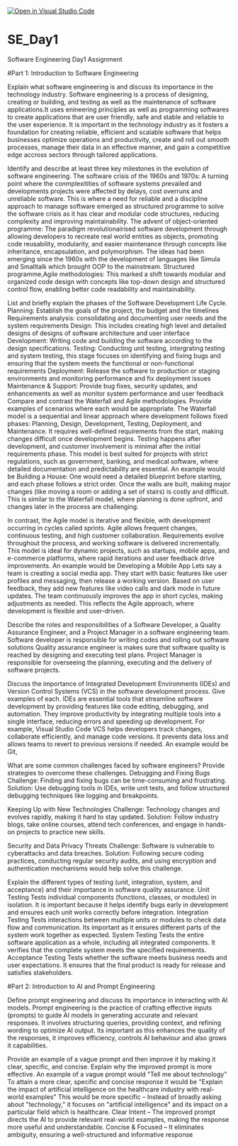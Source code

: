 [![Open in Visual Studio Code](https://classroom.github.com/assets/open-in-vscode-2e0aaae1b6195c2367325f4f02e2d04e9abb55f0b24a779b69b11b9e10269abc.svg)](https://classroom.github.com/online_ide?assignment_repo_id=18344831&assignment_repo_type=AssignmentRepo)
# SE_Day1
Software Engineering Day1 Assignment

#Part 1: Introduction to Software Engineering

Explain what software engineering is and discuss its importance in the technology industry.
Software engineering is a process of designing, creating or building, and testing as well as the maintenance of software applications.It uses enineering principles as well as programming softwares to create applications that are user friendly, safe and stable and reliable to the user experience. It is important in the technology industry as it fosters a foundation for creating reliable, efficient and scalable software that helps businesses optimize operations and productivity, create and roll out smooth processes, manage their data in an effective manner, and gain a competitive edge accross sectors through tailored applications.  

Identify and describe at least three key milestones in the evolution of software engineering.
The software crisis of the 1960s and 1970s: A turning point where the conmplexitities of software systems prevailed and developments projects were affected by delays, cost overruns and unreliable software. This is where a need for reliable and a discipline approach to manage software emerged as structured programme to solve the software crisis as it has clear and modular code structures, reducing complexity and improving maintainability. 
The advent of object-oriented programme: The paradigm revolutionairised software development through allowing developers to recreate real world entities as objects, promoting code reusability, modularity, and easier maintenance through concepts like inheritance, encapsulation, and polymorphism. The ideas had been emerging since the 1960s with the development of languages like Simula and Smalltalk which brought OOP to the mainstream.
Structured programme,Agile methodologies: This marked a shift towards modular and organized code design with concepts like top-down design and structured control flow, enabling better code readability and maintainability. 

List and briefly explain the phases of the Software Development Life Cycle.
Planning: Establish the goals of the project, the budget and the timelines 
Requirements analysis: consolidating and documenting user needs and the system requirements 
Design: This includes creating high level and detailed designs of designs of software architecture and user interface 
Development: Writing code and building the software according to the design specifications.
Testing: Conducting unit testing, intergrating testing and system testing, this stage focuses on identifying and fixing bugs and ensuring that the system meets the functional or non-functional requirements 
Deployment: Release the software to production or staging environments and monitoring performance and fix deployment issues
Maintenance & Support: Provide bug fixes, security updates, and enhancements as well as monitor system performance and user feedback
Compare and contrast the Waterfall and Agile methodologies. Provide examples of scenarios where each would be appropriate.
The Waterfall model is a sequential and linear approach where development follows fixed phases: Planning, Design, Development, Testing, Deployment, and Maintenance. It requires well-defined requirements from the start, making changes difficult once development begins. Testing happens after development, and customer involvement is minimal after the initial requirements phase. This model is best suited for projects with strict regulations, such as government, banking, and medical software, where detailed documentation and predictability are essential.
An example would be Building a House:
One would need a detailed blueprint before starting, and each phase follows a strict order. Once the walls are built, making major changes (like moving a room or adding a set of stairs) is costly and difficult. This is similar to the Waterfall model, where planning is done upfront, and changes later in the process are challenging.

In contrast, the Agile model is iterative and flexible, with development occurring in cycles called sprints. Agile allows frequent changes, continuous testing, and high customer collaboration. Requirements evolve throughout the process, and working software is delivered incrementally. This model is ideal for dynamic projects, such as startups, mobile apps, and e-commerce platforms, where rapid iterations and user feedback drive improvements.
An example would be Developing a Mobile App 
Lets say a team is creating a social media app. They start with basic features like user profiles and messaging, then release a working version. Based on user feedback, they add new features like video calls and dark mode in future updates. The team continuously improves the app in short cycles, making adjustments as needed. This reflects the Agile approach, where development is flexible and user-driven.

Describe the roles and responsibilities of a Software Developer, a Quality Assurance Engineer, and a Project Manager in a software engineering team.
Software developer is responsible for writing codes and rolling out software solutions 
Quality assurance engineer is makes sure that software quality is reached by designing and executing test plans. 
Project Manager is responsible for overseeing the planning, executing and the delivery of software projects. 

Discuss the importance of Integrated Development Environments (IDEs) and Version Control Systems (VCS) in the software development process. Give examples of each.
IDEs are essential tools that streamline software development by providing features like code editing, debugging, and automation. They improve productivity by integrating multiple tools into a single interface, reducing errors and speeding up development. For example, Visual Studio Code
VCS helps developers track changes, collaborate efficiently, and manage code versions. It prevents data loss and allows teams to revert to previous versions if needed. An example would be Git,

What are some common challenges faced by software engineers? Provide strategies to overcome these challenges.
Debugging and Fixing Bugs 
Challenge: Finding and fixing bugs can be time-consuming and frustrating.
Solution: Use debugging tools in IDEs, write unit tests, and follow structured debugging techniques like logging and breakpoints.

 Keeping Up with New Technologies 
Challenge: Technology changes and evolves rapidly, making it hard to stay updated.
Solution: Follow industry blogs, take online courses, attend tech conferences, and engage in hands-on projects to practice new skills.

Security and Data Privacy Threats 
Challenge: Software is vulnerable to cyberattacks and data breaches.
Solution: Following secure coding practices, conducting regular security audits, and using encryption and authentication mechanisms would help solve this challenge.

Explain the different types of testing (unit, integration, system, and acceptance) and their importance in software quality assurance.
Unit Testing 
Tests individual components (functions, classes, or modules) in isolation.
It is important because it helps identify bugs early in development and ensures each unit works correctly before integration.
Integration Testing 
Tests interactions between multiple units or modules to check data flow and communication.
Its important as it ensures different parts of the system work together as expected.
System Testing 
Tests the entire software application as a whole, including all integrated components.
It verifies that the complete system meets the specified requirements.
Acceptance Testing 
Tests whether the software meets business needs and user expectations.
It ensures that the final product is ready for release and satisfies stakeholders.

#Part 2: Introduction to AI and Prompt Engineering


Define prompt engineering and discuss its importance in interacting with AI models.
Prompt engineering is the practice of crafting effective inputs (prompts) to guide AI models in generating accurate and relevant responses. It involves structuring queries, providing context, and refining wording to optimize AI output. Its important as this enhances the quality of the responses, it improves efficiency, controls AI behaviour and also grows it capabilities. 

Provide an example of a vague prompt and then improve it by making it clear, specific, and concise. Explain why the improved prompt is more effective.
An example of a vague prompt would "Tell me about technology" 
To attain a more clear, specific and concise response it would be "Explain the impact of artificial intelligence on the healthcare industry with real-world examples" 
This would be more specific – Instead of broadly asking about "technology," it focuses on "artificial intelligence" and its impact on a particular field  which is healthcare.
Clear Intent – The improved prompt directs the AI to provide relevant real-world examples, making the response more useful and understandable.
Concise & Focused – It eliminates ambiguity, ensuring a well-structured and informative response
